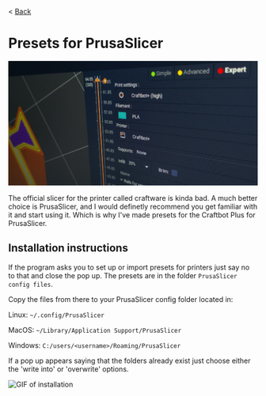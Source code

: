 < [Back](../README.md)

# Presets for PrusaSlicer

![Some image of PrusaSlicer](../images/prusaslicer.jpg)

The official slicer for the printer called craftware is kinda bad. A much better choice is PrusaSlicer, and I would definetly recommend you get familiar with it and start using it. Which is why I've made presets for the Craftbot Plus for PrusaSlicer.

## Installation instructions

If the program asks you to set up or import presets for printers just say no to that and close the pop up. The presets are in the folder `PrusaSlicer config files`.

Copy the files from there to your PrusaSlicer config folder located in:

Linux: `~/.config/PrusaSlicer`

MacOS: `~/Library/Application Support/PrusaSlicer`

Windows: `C:/users/<username>/Roaming/PrusaSlicer`


If a pop up appears saying that the folders already exist just choose either the 'write into' or 'overwrite' options.

![GIF of installation](../images/prusaslicer-installation.gif)

